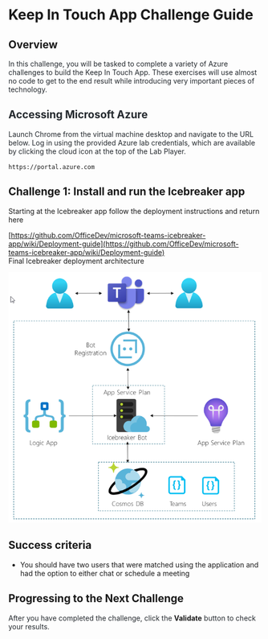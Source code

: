 # Keep In Touch App Challenge Guide

## Overview

<span class="colour" style="color:rgb(36, 41, 46)">In this challenge, you will be tasked to complete a variety of Azure challenges to build the Keep In Touch App. These exercises will use almost no code to get to the end result while introducing very important pieces of technology.</span>

## <span class="colour" style="color:rgb(36, 41, 46)">Accessing Microsoft Azure</span>

<span class="colour" style="color:rgb(36, 41, 46)">Launch Chrome from the virtual machine desktop and navigate to the URL below. Log in using the provided Azure lab credentials, which are available by clicking the cloud icon at the top of the Lab Player.</span>
<span class="colour" style="color:rgb(36, 41, 46)"></span>

```
https://portal.azure.com
```

## Challenge 1: Install and run the Icebreaker app

Starting at the Icebreaker app follow the deployment instructions and return here

[https://github.com/OfficeDev/microsoft-teams-icebreaker-app/wiki/Deployment-guide](https://github.com/OfficeDev/microsoft-teams-icebreaker-app/wiki/Deployment-guide)  
Final Icebreaker deployment architecture

![](images/icrebreaker.png)


## Success criteria

* You should have two users that were matched using the application and had the option to either chat or schedule a meeting

## Progressing to the Next Challenge

<span class="colour" style="color:rgb(36, 41, 46)">After you have completed the challenge, click the </span>**Validate**<span class="colour" style="color:rgb(36, 41, 46)"> button to check your results.</span>
